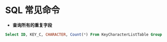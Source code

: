 # SQL 常见命令 

*	**查询所有的重复字段**

```sql
Select ID, KEY_C, CHARACTER, Count(*) From KeyCharacterListTable Group By CHARACTER Having Count(CHARACTER) > 1
```




